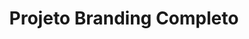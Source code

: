 ---
title: "Projeto Branding Completo"
description: "Desenvolvimento de identidade visual completa para uma startup de tecnologia inovadora."
client: "TechStart Solutions"
year: "2023"
category: "Branding • Identidade Visual"
tags: ["Branding", "Identidade Visual", "Startup", "Tecnologia"]
image: "/uploads/1.png"
---